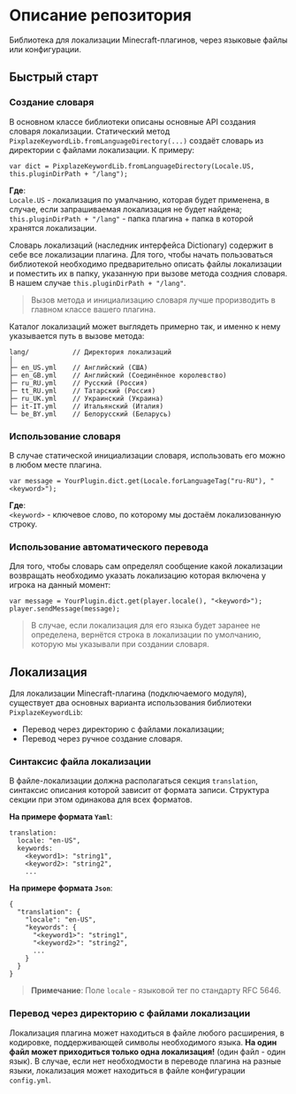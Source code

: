 # Описание репозитория

Библиотека для локализации Minecraft-плагинов, через языковые файлы или конфигурации.

## Быстрый старт

### Создание словаря

В основном классе библиотеки описаны основные API создания словаря локализации.
Статический метод `PixplazeKeywordLib.fromLanguageDirectory(...)` создаёт словарь
из директории с файлами локализации. К примеру:

```
var dict = PixplazeKeywordLib.fromLanguageDirectory(Locale.US, this.pluginDirPath + "/lang");
```

**Где**: \
`Locale.US` - локализация по умалчанию, которая будет применена, в случае, если запрашиваемая
локализация не будет найдена; \
`this.pluginDirPath + "/lang"` - папка плагина + папка в которой хранятся локализации.

Словарь локализаций (наследник интерфейса Dictionary) содержит в себе все локализации плагина.
Для того, чтобы начать пользоваться библиотекой необходимо предварительно описать файлы
локализации и поместить их в папку, указанную при вызове метода создния словаря. В нашем случае
`this.pluginDirPath + "/lang"`.

> Вызов метода и инициализацию словаря лучше проризводить в главном классе вашего плагина.

Каталог локализаций может выглядеть примерно так, и именно к нему указывается путь в вызове метода:

```
lang/           // Директория локализаций
│
├─ en_US.yml 	// Английский (США)
├─ en_GB.yml	// Английский (Соединённое королевство)
├─ ru_RU.yml 	// Русский (Россия)
├─ tt_RU.yml	// Татарский (Россия)
├─ ru_UK.yml 	// Украинский (Украина)
├─ it-IT.yml 	// Итальянский (Италия)
└─ be_BY.yml	// Белорусский (Беларусь)
```

### Использование словаря

В случае статической инициализации словаря, использовать его можно в любом месте плагина.

```
var message = YourPlugin.dict.get(Locale.forLanguageTag("ru-RU"), "<keyword>");
```

**Где**: \
`<keyword>` - ключевое слово, по которому мы достаём локализованную строку.


### Использование автоматического перевода

Для того, чтобы словарь сам определял сообщение какой локализации возвращать
необходимо указать локализацию которая включена у игрока на данный момент:

```
var message = YourPlugin.dict.get(player.locale(), "<keyword>");
player.sendMessage(message);
```

> В случае, если локализация для его языка будет заранее не определена, вернётся
> строка в локализации по умолчанию, которую мы указывали при создании словаря.


## Локализация

Для локализации Minecraft-плагина (подключаемого модуля), существует два основных варианта
использования библиотеки `PixplazeKeywordLib`:

-	Перевод через директорию с файлами локализации;
-	Перевод через ручное создание словаря.


### Синтаксис файла локализации

В файле-локализации должна располагаться секция `translation`, синтаксис описания которой
зависит от формата записи. Структура секции при этом одинакова для всех форматов.

**На примере формата `Yaml`**:

```
translation:
  locale: "en-US",
  keywords:
    <keyword1>: "string1",
    <keyword2>: "string2",
    ...
```

**На примере формата `Json`**:
```
{
  "translation": {
    "locale": "en-US",
    "keywords": {
      "<keyword1>": "string1",
      "<keyword2>": "string2",
      ...
    }
  }
}
```
> **Примечание**:
> Поле `locale` - языковой тег по стандарту RFC 5646.


### Перевод через директорию с файлами локализации

Локализация плагина может находиться в файле любого расширения, в кодировке, поддерживающей
символы необходимого языка. **На один файл может приходиться только одна локализация!**
(один файл - один язык). В случае, если нет необходмости в переводе плагина на разные языки,
локализация может находиться в файле конфигурации `config.yml`.

